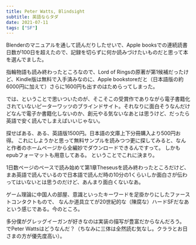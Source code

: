 ```yaml
---
title: Peter Watts, Blindsight
subtitle: 英語ならタダ
date: 2021-07-11
tags: ["SF"]
---
```

Blenderのマニュアルを通して読んだりしたせいで、Apple booksでの連続読書日数が100日を超えたので、記録を切らずに何か読みづけたいものだと思って本を選んでました。

指輪物語も読み終わったところなので、Lord of Ringsの原著が第1候補だったけど、Kindle版は無料で入手済みなのに、Apple bookstoreだと（日本語版の約6000円に加えて）さらに1600円も出すのはためらってしまった。

では、ということで思いついたのが、そこそこの受賞作でありながら電子書籍化されていないピーターワッツのブラインドサイト。それなりに面白そうなんだけどなんで電子か書籍化しないのか、創元やる気ないなあとは思うけど、だったら英語で安く読んでしまえばいいじゃない。

探せばある、ある、英語版1500円。日本語の文庫上下分冊購入より500円お得。
これにしようかと思って無料サンプルを読みつつ更に探してみると、なんと作者のホームページから全編妙でダウンロードできるんですって。
しかもepubフォーマットも用意してある。
ということでこれに決まり。

1日数ページのペースで読み始めて第1章Theseusを読み終わったところだけど、まあ英語で読んでいるので日本語で読んだ時の10分の1くらいしか面白さが伝わってはいないとは思うのだけど、あんまり面白くないなあ。

ゲーム理論に中国人の部屋、意識といったキーワードを足掛かりにしたファーストコンタクトもので、
なんか道具立てが20世紀的な（陳腐な）ハードSFだなあという感じである。今のところ。

多分僕がグレッグイーガンが好きなのは実装の描写が豊富だからなんだろう。
でPeter Wattsはどうなんだ？（ちなみに三体は全然読む気なし。クララとお日さまの方が優先度高い）。
